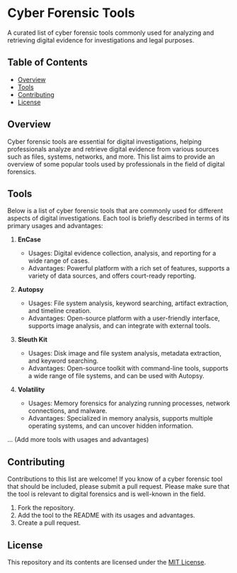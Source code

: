 # Cyber Forensic Tools

A curated list of cyber forensic tools commonly used for analyzing and retrieving digital evidence for investigations and legal purposes.

## Table of Contents

- [Overview](#overview)
- [Tools](#tools)
- [Contributing](#contributing)
- [License](#license)

## Overview

Cyber forensic tools are essential for digital investigations, helping professionals analyze and retrieve digital evidence from various sources such as files, systems, networks, and more. This list aims to provide an overview of some popular tools used by professionals in the field of digital forensics.

## Tools

Below is a list of cyber forensic tools that are commonly used for different aspects of digital investigations. Each tool is briefly described in terms of its primary usages and advantages:

1. **EnCase**
   - Usages: Digital evidence collection, analysis, and reporting for a wide range of cases.
   - Advantages: Powerful platform with a rich set of features, supports a variety of data sources, and offers court-ready reporting.

2. **Autopsy**
   - Usages: File system analysis, keyword searching, artifact extraction, and timeline creation.
   - Advantages: Open-source platform with a user-friendly interface, supports image analysis, and can integrate with external tools.

3. **Sleuth Kit**
   - Usages: Disk image and file system analysis, metadata extraction, and keyword searching.
   - Advantages: Open-source toolkit with command-line tools, supports a wide range of file systems, and can be used with Autopsy.

4. **Volatility**
   - Usages: Memory forensics for analyzing running processes, network connections, and malware.
   - Advantages: Specialized in memory analysis, supports multiple operating systems, and can uncover hidden information.

... (Add more tools with usages and advantages)

## Contributing

Contributions to this list are welcome! If you know of a cyber forensic tool that should be included, please submit a pull request. Please make sure that the tool is relevant to digital forensics and is well-known in the field.

1. Fork the repository.
2. Add the tool to the README with its usages and advantages.
3. Create a pull request.

## License

This repository and its contents are licensed under the [MIT License](LICENSE).
